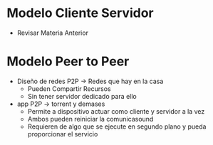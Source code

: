 # Modelo Cliente Servidor
- Revisar Materia Anterior

# Modelo Peer to Peer 
- Diseño de redes P2P -> Redes que hay en la casa
    - Pueden Compartir Recursos
    - Sin tener servidor dedicado para ello
- app P2P -> torrent y demases
   - Permite a dispositivo actuar como cliente y servidor a la vez
   - Ambos pueden reiniciar la comunicasound
   - Requieren de  algo que se ejecute en segundo plano y pueda proporcionar el servicio
   
